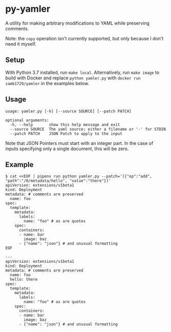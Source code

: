 # py-yamler

A utility for making arbitrary modifications to YAML while preserving comments.

Note: the `copy` operation isn't currently supported, but only because I don't need it myself.

## Setup

With Python 3.7 installed, run `make local`. Alternatively, run `make image` to build with Docker and replace `python yamler.py` with `docker run samb1729/yamler` in the examples below.

## Usage

```
usage: yamler.py [-h] [--source SOURCE] [--patch PATCH]

optional arguments:
  -h, --help       show this help message and exit
  --source SOURCE  The yaml source; either a filename or '-' for STDIN
  --patch PATCH    JSON Patch to apply to the input
```

Note that JSON Pointers must start with an integer part. In the case of inputs specifying only a single document, this will be zero.

## Example

```
$ cat <<EOF | pipenv run python yamler.py --patch='[{"op":"add", "path":"/0/metadata/hello", "value":"there"}]'
apiVersion: extensions/v1beta1
kind: Deployment
metadata: # comments are preserved
  name: foo
spec:
  template:
    metadata:
      labels:
        name: "foo" # as are quotes
    spec:
      containers:
      - name: bar
        image: baz
      - {"name": "json"} # and unusual formatting
EOF

---
apiVersion: extensions/v1beta1
kind: Deployment
metadata: # comments are preserved
  name: foo
  hello: there
spec:
  template:
    metadata:
      labels:
        name: "foo" # as are quotes
    spec:
      containers:
      - name: bar
        image: baz
      - {"name": "json"} # and unusual formatting
```
